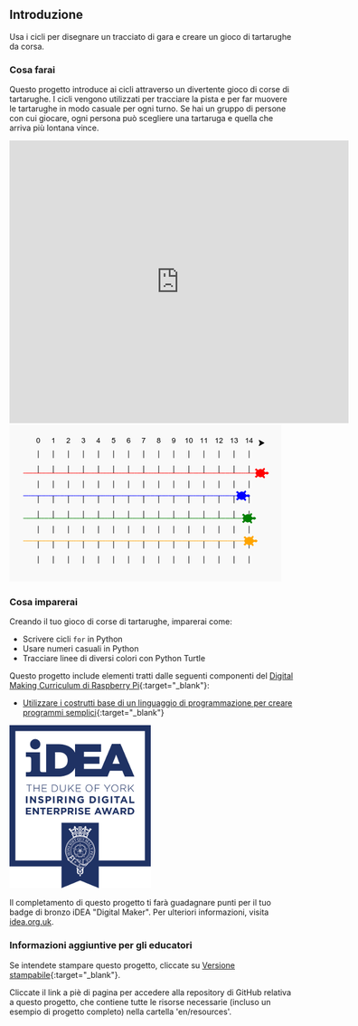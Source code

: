 ## Introduzione

Usa i cicli per disegnare un tracciato di gara e creare un gioco di tartarughe da corsa.

### Cosa farai

Questo progetto introduce ai cicli attraverso un divertente gioco di corse di tartarughe. I cicli vengono utilizzati per tracciare la pista e per far muovere le tartarughe in modo casuale per ogni turno. Se hai un gruppo di persone con cui giocare, ogni persona può scegliere una tartaruga e quella che arriva più lontana vince.

<div class="trinket">
  <iframe src="https://trinket.io/embed/python/9339862606?outputOnly=true&start=result" width="600" height="500" frameborder="0" marginwidth="0" marginheight="0" allowfullscreen>
  </iframe>
  <img src="images/race-finished.png">
</div>

### Cosa imparerai

Creando il tuo gioco di corse di tartarughe, imparerai come:

+ Scrivere cicli `for` in Python
+ Usare numeri casuali in Python
+ Tracciare linee di diversi colori con Python Turtle

Questo progetto include elementi tratti dalle seguenti componenti del [Digital Making Curriculum di Raspberry Pi](http://rpf.io/curriculum){:target="_blank"}:

+ [Utilizzare i costrutti base di un linguaggio di programmazione per creare programmi semplici](https://www.raspberrypi.org/curriculum/programming/creator/){:target="_blank"}

![iDEA](images/idea.png)

Il completamento di questo progetto ti farà guadagnare punti per il tuo badge di bronzo iDEA "Digital Maker". Per ulteriori informazioni, visita [idea.org.uk](https://idea.org.uk).

### Informazioni aggiuntive per gli educatori

Se intendete stampare questo progetto, cliccate su [Versione stampabile](https://projects.raspberrypi.org/en/projects/turtle-race/print){:target="_blank"}.

Cliccate il link a piè di pagina per accedere alla repository di GitHub relativa a questo progetto, che contiene tutte le risorse necessarie (incluso un esempio di progetto completo) nella cartella 'en/resources'.
